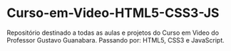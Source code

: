 # Curso-em-Video-HTML5-CSS3-JS
Repositório destinado a todas as aulas e projetos do Curso em Video do Professor Gustavo Guanabara. Passando por: HTML5, CSS3 e JavaScript. 
